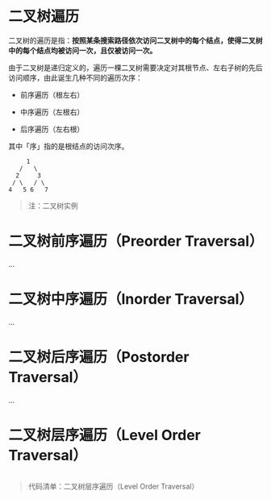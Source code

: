 # 二叉树遍历

二叉树的遍历是指：**按照某条搜索路径依次访问二叉树中的每个结点，使得二叉树中的每个结点均被访问一次，且仅被访问一次。**

由于二叉树是递归定义的，遍历一棵二叉树需要决定对其根节点、左右子树的先后访问顺序，由此诞生几种不同的遍历次序：

- 前序遍历（根左右）

- 中序遍历（左根右）

- 后序遍历（左右根）

其中「序」指的是根结点的访问次序。

```plain
     1
   /   \
  2     3
 / \   / \
4   5 6   7
```
> 注：二叉树实例

# 二叉树前序遍历（Preorder Traversal）

...

# 二叉树中序遍历（Inorder Traversal）

...

# 二叉树后序遍历（Postorder Traversal）

...

# 二叉树层序遍历（Level Order Traversal）

```java

```
> 代码清单：二叉树层序遍历（Level Order Traversal）

<!-- EOF -->
